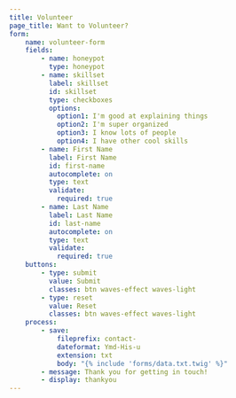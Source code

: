 ```yaml
---
title: Volunteer
page_title: Want to Volunteer?
form:
    name: volunteer-form
    fields:
        - name: honeypot
          type: honeypot
        - name: skillset
          label: skillset
          id: skillset
          type: checkboxes
          options:
            option1: I'm good at explaining things
            option2: I'm super organized
            option3: I know lots of people
            option4: I have other cool skills
        - name: First Name
          label: First Name
          id: first-name
          autocomplete: on
          type: text
          validate:
            required: true
        - name: Last Name
          label: Last Name
          id: last-name
          autocomplete: on
          type: text
          validate:
            required: true
    buttons:
        - type: submit
          value: Submit
          classes: btn waves-effect waves-light
        - type: reset
          value: Reset
          classes: btn waves-effect waves-light
    process:
        - save:
            fileprefix: contact-
            dateformat: Ymd-His-u
            extension: txt
            body: "{% include 'forms/data.txt.twig' %}"
        - message: Thank you for getting in touch!
        - display: thankyou
---
```


